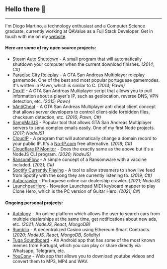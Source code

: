 
## Hello there 👋
-------------------------------
I'm Diogo Martino, a technology enthusiast and a Computer Science graduate, currently working at QAValue as a Full Stack Developer. Get in touch with me on my [website](https://diogomartino.com).

#### Here are some of my open source projects:
 - [Steam Auto Shutdown](https://github.com/bruxo00/steam-auto-shutdown) - A small program that will automatically shutdown your computer when the current download finishes. *(2014; C#)*
 - [Paradise City Roleplay](https://github.com/bruxo00/Paradise-City-Roleplay) - A GTA San Andreas Multiplayer roleplay gamemode. One of the best and most popular portuguese gamemodes. It's written in Pawn, which is similar to C. *(2014; Pawn)*
 - [DoxIt!](https://github.com/bruxo00/doxit) - A GTA San Andreas Multiplayer script that allows you to pull information about a player's IP, such as geolocation, reverse DNS, VPN detection, etc. *(2015; Pawn)*
 - [bAntiCheat](https://github.com/bruxo00/bAntiCheat) - A GTA San Andreas Multiplayer anti cheat client concept that allows server developers to controll client-side forbidden files, checksum detection, etc. *(2016; Pawn, C#)*
 - [SampMailJS](https://github.com/bruxo00/SAMPMailJS) - Popular tool that allows GTA San Andreas Multiplayer servers to send complex emails easily. One of my first Node projects. *(2017; NodeJS)*
 - [CloudIP](https://github.com/bruxo00/CloudIP) - A program that will automatically change a domain record to your public IP. It's a [No-IP.com](https://noip.com) free alternative. *(2018; C#)*
 - [Cloudflare IP Monitor](https://github.com/bruxo00/cloudflare-ip-monitor) - Does the exactly same as the above but it's a NodeJS CLI program. *(2020; NodeJS)*
- [RansomFlow](https://github.com/bruxo00/RansomFlow) - A simple concept of a Ransomware with a vaccine included. *(2021; C#)*
- [Spotify Currently Playing](https://github.com/bruxo00/SpotifyCurrentlyPlaying) - A tool to allow streamers to show live feed from Spotify with the song they are currently listening to. *(2019; C#)*
- [Autocrawler](https://github.com/bruxo00/autocrawler) - Portuguese online car dealership crawler. *(2021; NodeJS)*
- [LaunchpadHero](https://github.com/bruxo00/LaunchpadHero) - Novation Launchpad MIDI keyboard mapper to play Clone Hero, which is the PC version of Guitar Hero. *(2021; C#)*

#### Ongoing personal projects:
- [Autology](https://autology.pt) - An online platform which allows the user to search cars from multiple dealerships at the same time, get notifications about new ads, etc. *(2021; NodeJS, React, MongoDB)*
- [Rumblio](https://rumblio.com) - A decentralized Casino using Ethereum Smart Contracts. *(2020; NodeJS, React, MongoDB, Solidity)*
- [Tuga Soundboard](https://play.google.com/store/apps/details?id=com.diogomartino.tugasoundboard) - An Android app that has some of the most known memes from Portugal, which you can play or share directly via Whatsapp, Telegram, etc.
- [YouConv](https://youconv.xyz) - Web app that allows you to download youtube videos and convert them to MP3, MP4 and WAV.
